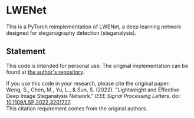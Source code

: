 # LWENet

This is a PyTorch reimplementation of LWENet, a deep learning network designed for steganography detection (steganalysis).

## Statement

This code is intended for personal use. The original implementation can be found at [the author's repository](https://github.com/Chen122975/LWENet).

If you use this code in your research, please cite the original paper:  
Weng, S., Chen, M., Yu, L., & Sun, S. (2022). "Lightweight and Effective Deep Image Steganalysis Network." *IEEE Signal Processing Letters*. doi: [10.1109/LSP.2022.3201727](https://doi.org/10.1109/LSP.2022.3201727).  
This citation requirement comes from the original authors.
